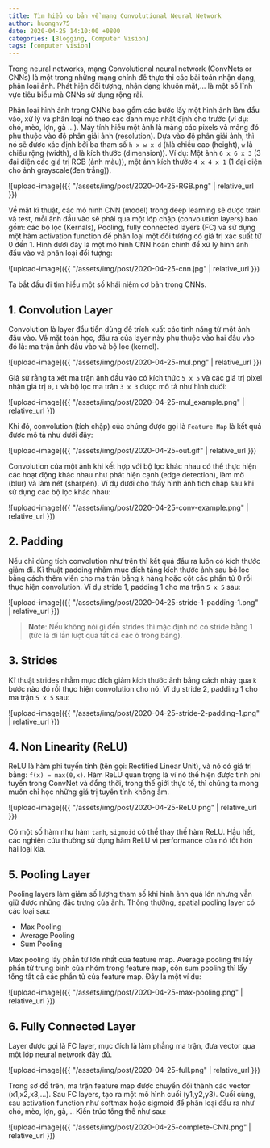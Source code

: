 ```yaml
---
title: Tìm hiểu cơ bản về mạng Convolutional Neural Network 
author: huongnv75
date: 2020-04-25 14:10:00 +0800
categories: [Blogging, Computer Vision]
tags: [computer vision]
---
```


Trong neural networks, mạng Convolutional neural network (ConvNets or CNNs) là một trong những mạng chính để thực thi các bài toán nhận dạng, phân loại ảnh. Phát hiện đối tượng, nhận dạng khuôn mặt,... là một số lĩnh vực tiêu biểu mà CNNs sử dụng rộng rãi.

Phân loại hình ảnh trong CNNs bao gồm các bước lấy một hình ảnh làm đầu vào, xử lý và phân loại nó theo các danh mục nhất định cho trước (ví dụ: chó, mèo, lợn, gà ...).  Máy tính hiểu một ảnh là mảng các pixels và mảng đó phụ thuộc vào độ phân giải ảnh (resolution). Dựa vào độ phân giải ảnh, thì nó sẽ được xác định bởi ba tham số `h x w x d` (`h`là chiều cao (height), `w` là chiều rộng (width), `d` là kích thước (dimension)). Ví dụ: Một ảnh `6 x 6 x 3` (3 đại diện các giá trị RGB (ảnh màu)), một ảnh kích thước `4 x 4 x 1` (1 đại diện cho ảnh grayscale(đen trắng)).

![upload-image]({{ "/assets/img/post/2020-04-25-RGB.png" | relative_url }})

Về mặt kĩ thuật, các mô hình CNN (model) trong deep learning sẽ được train và test, mỗi ảnh đầu vào sẽ phải qua  một lớp chập (convolution layers) bao gồm: các bộ lọc (Kernals), Pooling, fully connected layers (FC) và sử dụng một hàm activation function để phân loại một đối tượng có giá trị xác suất từ 0 đến 1. Hình dưới đây là một mô hình CNN hoàn chỉnh để xử lý hình ảnh đầu vào và phân loại đối tượng:

![upload-image]({{ "/assets/img/post/2020-04-25-cnn.jpg" | relative_url }})

Ta bắt đầu đi tìm hiểu một số khái niệm cơ bản trong CNNs.
## 1. Convolution Layer
Convolution là layer đầu tiền dùng để trích xuất các tính năng từ một ảnh đầu vào. Về mặt toán học, đầu ra của layer này phụ thuộc vào hai đầu vào đó là: ma trận ảnh đầu vào và bộ lọc (kernel).

![upload-image]({{ "/assets/img/post/2020-04-25-mul.png" | relative_url }})

Giả sử rằng ta xét ma trận ảnh đầu vào  có kích thức `5 x 5` và các giá trị pixel nhận giá trị `0,1` và bộ lọc ma trân `3 x 3` được mô tả như hình dưới:

![upload-image]({{ "/assets/img/post/2020-04-25-mul_example.png" | relative_url }})

Khi đó, convolution (tích chập) của chúng được gọi là `Feature Map` là kết quả được mô tả như dưới đây:

![upload-image]({{ "/assets/img/post/2020-04-25-out.gif" | relative_url }})

Convolution của một ảnh khi kết hợp với bộ lọc khác nhau có thể thực hiện các hoạt động khác nhau như phát hiện cạnh (edge detection), làm mờ (blur) và làm nét (sharpen). Ví dụ dưới cho thấy hình ảnh tích chập sau khi sử dụng các bộ lọc khác nhau:

![upload-image]({{ "/assets/img/post/2020-04-25-conv-example.png" | relative_url }})

## 2. Padding
Nếu chỉ dùng tích convolution như trên thì kết quả đầu ra luôn có kích thước giảm đi.
Kĩ thuật padding nhằm mục đích tăng kích thước ảnh sau bộ lọc bằng cách thêm viền cho ma trận bằng `k` hàng hoặc cột các phần tử 0 rồi thực hiện convolution. Ví dụ stride 1, padding 1 cho ma trận `5 x 5` sau: 

![upload-image]({{ "/assets/img/post/2020-04-25-stride-1-padding-1.png" | relative_url }})

> **Note**:  Nếu không nói gì đến strides thì mặc định nó có stride bằng 1 (tức là đi lần lượt qua tất cả các ô trong bảng).

## 3. Strides
Kĩ thuật strides nhằm mục đích giảm kích thước ảnh bằng cách nhảy qua `k` bước nào đó rồi thực hiện convolution cho nó. Ví dụ stride 2, padding 1 cho ma trận `5 x 5` sau: 

![upload-image]({{ "/assets/img/post/2020-04-25-stride-2-padding-1.png" | relative_url }})

## 4. Non Linearity (ReLU)
ReLU là hàm phi tuyến tính (tên gọi: Rectified Linear Unit), và nó có giá trị bằng: `f(x) = max(0,x)`.
Hàm ReLU quan trọng là ví nó thể hiện được tính phi tuyến trong ConvNet và đồng thời, trong thế giới thực tế, thì chúng ta mong muốn chỉ học những giá trị tuyến tính không âm.

![upload-image]({{ "/assets/img/post/2020-04-25-ReLU.png" | relative_url }})

Có một số hàm như hàm `tanh`, `sigmoid` có thể thay thế hàm ReLU. Hầu hết, các nghiên cứu thường sử dụng hàm ReLU vì performance của nó tốt hơn hai loại kia.
## 5. Pooling Layer
Pooling layers làm giảm số lượng tham số khi hình ảnh quá lớn nhưng vẫn giữ được những đặc trưng của ảnh. Thông thường, spatial pooling layer có các loại sau:

* Max Pooling
* Average Pooling
* Sum Pooling

Max pooling lấy phần tử lớn nhất của feature map. Average pooling thì lấy phần tử trung bình của nhóm trong feature map, còn sum pooling thì lấy tổng tất cả các phần tử của feature map. Đây là một ví dụ:

![upload-image]({{ "/assets/img/post/2020-04-25-max-pooling.png" | relative_url }})

## 6. Fully Connected Layer
Layer được gọi là FC layer, mục đích là làm phẳng ma trận, đưa vector qua một lớp neural network đây đủ.

![upload-image]({{ "/assets/img/post/2020-04-25-full.png" | relative_url }})

Trong sơ đồ trên, ma trận feature map được chuyển đổi thành các vector (x1,x2,x3,...). Sau FC layers, tạo ra một mô hình cuối (y1,y2,y3). Cuối cùng, sau activation function  như softmax hoặc sigmoid để phân loại đầu ra như chó, mèo, lợn, gà,...
Kiến trúc tổng thể như sau:

![upload-image]({{ "/assets/img/post/2020-04-25-complete-CNN.png" | relative_url }})

